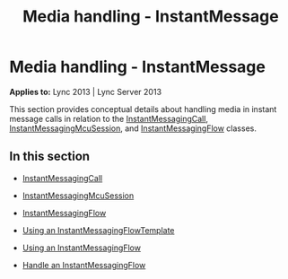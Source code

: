﻿---
title: Media handling - InstantMessage
TOCTitle: Media handling - InstantMessage
ms:assetid: 2b5fca4a-e057-4e94-8c06-c769a7de75ee
ms:mtpsurl: https://msdn.microsoft.com/en-us/library/Dn466024(v=office.15)
ms:contentKeyID: 57103017
ms.date: 07/25/2014
mtps_version: v=office.15
---

# Media handling - InstantMessage


**Applies to:** Lync 2013 | Lync Server 2013

This section provides conceptual details about handling media in instant message calls in relation to the [InstantMessagingCall](https://msdn.microsoft.com/en-us/library/hh161841\(v=office.15\)), [InstantMessagingMcuSession](https://msdn.microsoft.com/en-us/library/hh382004\(v=office.15\)), and [InstantMessagingFlow](https://msdn.microsoft.com/en-us/library/hh383312\(v=office.15\)) classes.

## In this section

  - [InstantMessagingCall](instantmessagingcall.md)

  - [InstantMessagingMcuSession](instantmessagingmcusession.md)

  - [InstantMessagingFlow](instantmessagingflow.md)

  - [Using an InstantMessagingFlowTemplate](using-an-instantmessagingflowtemplate.md)

  - [Using an InstantMessagingFlow](using-an-instantmessagingflow.md)

  - [Handle an InstantMessagingFlow](handle-an-instantmessagingflow.md)


